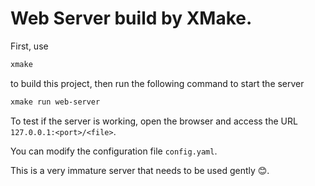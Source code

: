 # Web Server build by XMake.

First, use

~~~bash
xmake
~~~

to build this project, then run the following command to start the server

~~~bash
xmake run web-server
~~~

To test if the server is working, open the browser and access the URL `127.0.0.1:<port>/<file>`.

You can modify the configuration file `config.yaml`.

This is a very immature server that needs to be used gently 😊.